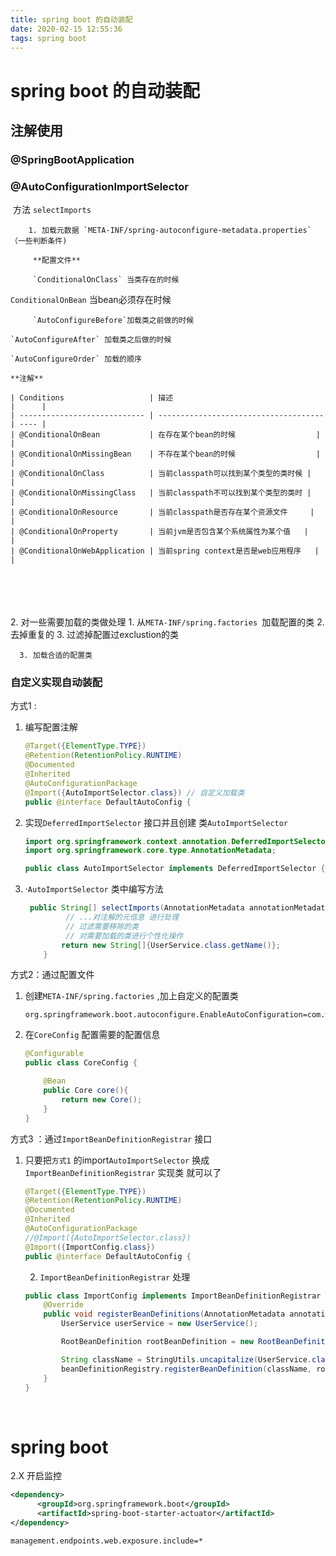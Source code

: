 ```yaml
---
title: spring boot 的自动装配
date: 2020-02-15 12:55:36
tags: spring boot
---
```




# spring boot 的自动装配

## 注解使用

### @SpringBootApplication

 ### @AutoConfigurationImportSelector 

​	   方法 `selectImports` 

  		1. 加载元数据 `META-INF/spring-autoconfigure-metadata.properties`（一些判断条件)
         
         **配置文件**
         
         `ConditionalOnClass` 当类存在的时候
         

  `ConditionalOnBean` 当bean必须存在时候
         
         `AutoConfigureBefore`加载类之前做的时候
         
    `AutoConfigureAfter` 加载类之后做的时候
    
    `AutoConfigureOrder` 加载的顺序
    
    **注解**
    
    | Conditions                   | 描述                                  |      |
    | ---------------------------- | ------------------------------------- | ---- |
    | @ConditionalOnBean           | 在存在某个bean的时候                  |      |
    | @ConditionalOnMissingBean    | 不存在某个bean的时候                  |      |
    | @ConditionalOnClass          | 当前classpath可以找到某个类型的类时候 |      |
    | @ConditionalOnMissingClass   | 当前classpath不可以找到某个类型的类时 |      |
    | @ConditionalOnResource       | 当前classpath是否存在某个资源文件     |      |
    | @ConditionalOnProperty       | 当前jvm是否包含某个系统属性为某个值   |      |
    | @ConditionalOnWebApplication | 当前spring context是否是web应用程序   |      |


​	
​	
​	
​	
   2. 对一些需要加载的类做处理 
      	1. 从`META-INF/spring.factories `加载配置的类
            	2. 去掉重复的
               	3. 过滤掉配置过exclustion的类

      3. 加载合适的配置类

 

### 自定义实现自动装配

方式1 :

1. 编写配置注解

   ~~~java
   @Target({ElementType.TYPE})
   @Retention(RetentionPolicy.RUNTIME)
   @Documented
   @Inherited
   @AutoConfigurationPackage
   @Import({AutoImportSelector.class}) // 自定义加载类
   public @interface DefaultAutoConfig {
   ~~~

2. 实现`DeferredImportSelector` 接口并且创建 类`AutoImportSelector`

   ~~~java
   import org.springframework.context.annotation.DeferredImportSelector;
   import org.springframework.core.type.AnnotationMetadata;
   
   public class AutoImportSelector implements DeferredImportSelector {
   ~~~

3. ·`AutoImportSelector` 类中编写方法

   ~~~java
    public String[] selectImports(AnnotationMetadata annotationMetadata) {
        	// ...对注解的元信息 进行处理
        	// 过滤需要移除的类
        	// 对需要加载的类进行个性化操作
           return new String[]{UserService.class.getName()};
       }
   ~~~

方式2：通过配置文件

1. 创建`META-INF/spring.factories` ,加上自定义的配置类

   ~~~properties
   org.springframework.boot.autoconfigure.EnableAutoConfiguration=com.wl.core.CoreConfig
   ~~~

2. 在`CoreConfig` 配置需要的配置信息

   ~~~java
   @Configurable
   public class CoreConfig {
   
       @Bean
       public Core core(){
           return new Core();
       }
   }
   ~~~

方式3 ：通过`ImportBeanDefinitionRegistrar` 接口

 1. 只要把`方式1` 的import`AutoImportSelector` 换成 `ImportBeanDefinitionRegistrar` 实现类 就可以了 

    ~~~java
    @Target({ElementType.TYPE})
    @Retention(RetentionPolicy.RUNTIME)
    @Documented
    @Inherited
    @AutoConfigurationPackage
    //@Import({AutoImportSelector.class})
    @Import({ImportConfig.class})
    public @interface DefaultAutoConfig {
    ~~~

	2. `ImportBeanDefinitionRegistrar`  处理

    ~~~java
    public class ImportConfig implements ImportBeanDefinitionRegistrar {
        @Override
        public void registerBeanDefinitions(AnnotationMetadata annotationMetadata, BeanDefinitionRegistry beanDefinitionRegistry) {
            UserService userService = new UserService();
    
            RootBeanDefinition rootBeanDefinition = new RootBeanDefinition(UserService.class);
    
            String className = StringUtils.uncapitalize(UserService.class.getSimpleName());
            beanDefinitionRegistry.registerBeanDefinition(className, rootBeanDefinition);
        }
    }
    ~~~

    

​		







# spring boot 

2.X 开启监控

~~~xml
<dependency>
      <groupId>org.springframework.boot</groupId>
      <artifactId>spring-boot-starter-actuator</artifactId>
</dependency>
~~~



`management.endpoints.web.exposure.include=*`









































